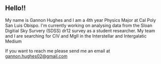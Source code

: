 ## Hello!!
My name is Gannon Hughes and I am a 4th year Physics Major at Cal Poly San Luis Obispo.
I'm currently working on analysing data from the Sloan Digitial Sky Survery (SDSS) dr12 survey as a student researcher. My team and I are searching for CIV and MgII in the Interstellar and Intergalatic Medium

If you want to reach me please send me an email at gannon.hughes02@gmail.com

<!--
**GannonHughes/GannonHughes** is a ✨ _special_ ✨ repository because its `README.md` (this file) appears on your GitHub profile.

Here are some ideas to get you started:

- 🔭 I’m currently working on ...
- 🌱 I’m currently learning ...
- 👯 I’m looking to collaborate on ...
- 🤔 I’m looking for help with ...
- 💬 Ask me about ...
- 📫 How to reach me: ...
- 😄 Pronouns: ...
- ⚡ Fun fact: ...
-->
